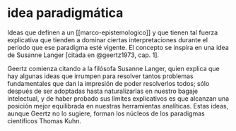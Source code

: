 # idea paradigmática
Ideas que definen a un [[marco-epistemologico]] y que tienen tal fuerza explicativa que tienden a dominar ciertas interpretaciones durante el periodo que ese paradigma esté vigente. El concepto se inspira en una idea de Susanne Langer [citada en @geertz1973, cap. 1].

Geertz comienza citando a la filósofa Susanne Langer, quien explica que hay algunas ideas que irrumpen para resolver tantos problemas fundamentales que dan la impresión de poder resolverlos todos; sólo después de ser adoptadas hasta naturalizarlas en nuestro bagaje intelectual, y de haber probado sus límites explicativos es que alcanzan una posición mejor equilibrada en nuestras herramientas analíticas. Estas ideas, aunque Geertz no lo sugiere, forman los núcleos de los paradigmas científicos Thomas Kuhn.